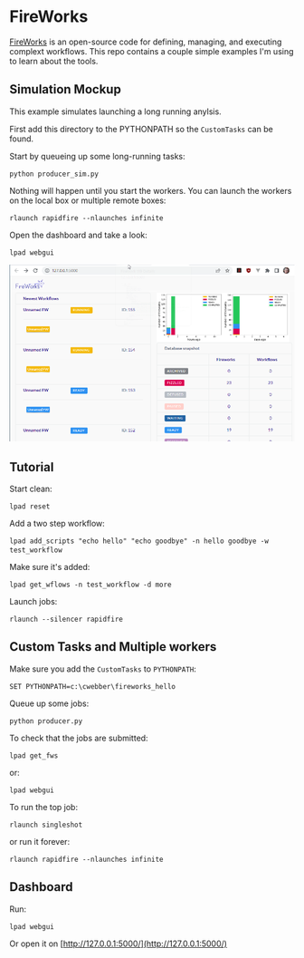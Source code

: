 # FireWorks

[FireWorks](https://materialsproject.github.io/fireworks/) is an open-source code for
defining, managing, and executing complext workflows.  This repo contains a couple simple 
examples I'm using to learn about the tools.

## Simulation Mockup

This example simulates launching a long running anylsis.  

First add this directory to the PYTHONPATH so the `CustomTasks` can be found.

Start by queueing up some long-running tasks:
```
python producer_sim.py
```

Nothing will happen until you start the workers. You can launch the workers on
the local box or multiple remote boxes:
```
rlaunch rapidfire --nlaunches infinite
```

Open the dashboard and take a look:
```
lpad webgui
```

![dashboard](./dashboard.png)

## Tutorial

Start clean:
```
lpad reset
```

Add a two step workflow:
```
lpad add_scripts "echo hello" "echo goodbye" -n hello goodbye -w test_workflow
```

Make sure it's added:
```
lpad get_wflows -n test_workflow -d more
```

Launch jobs:
```
rlaunch --silencer rapidfire
```

## Custom Tasks and Multiple workers

Make sure you add the `CustomTasks` to `PYTHONPATH`:
```
SET PYTHONPATH=c:\cwebber\fireworks_hello
```

Queue up some jobs:
```
python producer.py
```

To check that the jobs are submitted:
```
lpad get_fws
```

or:
```
lpad webgui
```

To run the top job:
```
rlaunch singleshot
```

or run it forever:
```
rlaunch rapidfire --nlaunches infinite
```



## Dashboard

Run:
```
lpad webgui
```

Or open it on [http://127.0.0.1:5000/](http://127.0.0.1:5000/)
